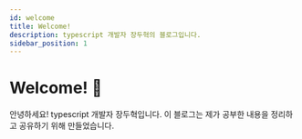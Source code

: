 ```yaml
---
id: welcome
title: Welcome!
description: typescript 개발자 장두혁의 블로그입니다.
sidebar_position: 1
---
```


# Welcome! 👋

안녕하세요! typescript 개발자 장두혁입니다. 이 블로그는 제가 공부한 내용을 정리하고 공유하기 위해 만들었습니다.
